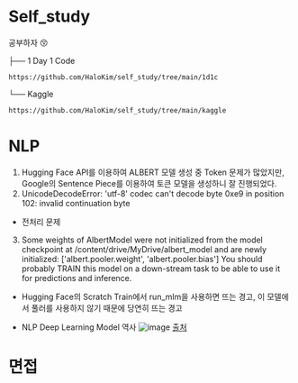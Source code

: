# Self_study
공부하자 😚

├── 1 Day 1 Code

    https://github.com/HaloKim/self_study/tree/main/1d1c
└── Kaggle

    https://github.com/HaloKim/self_study/tree/main/kaggle



# NLP
1. Hugging Face API를 이용하여 ALBERT 모델 생성 중 Token 문제가 많았지만, Google의 Sentence Piece를 이용하여 토큰 모델을 생성하니 잘 진행되었다.
2. UnicodeDecodeError: 'utf-8' codec can't decode byte 0xe9 in position 102: invalid continuation byte
- 전처리 문제
3. Some weights of AlbertModel were not initialized from the model checkpoint at /content/drive/MyDrive/albert_model and are newly initialized: ['albert.pooler.weight', 'albert.pooler.bias']
You should probably TRAIN this model on a down-stream task to be able to use it for predictions and inference.
- Hugging Face의 Scratch Train에서 run_mlm을 사용하면 뜨는 경고, 이 모델에서 풀러를 사용하지 않기 때문에 당연히 뜨는 경고

- NLP Deep Learning Model 역사
![image](https://user-images.githubusercontent.com/44603549/149050885-16a02f7b-045d-4334-83f9-e30af53606f2.png)
[출처](https://sungalex.github.io/ai/ai&qa/%EC%9E%90%EC%97%B0%EC%96%B4%EC%B2%98%EB%A6%AC/2020/05/18/Study6-NLP-DeepLearning-RNN-BERT.html)

# 면접

